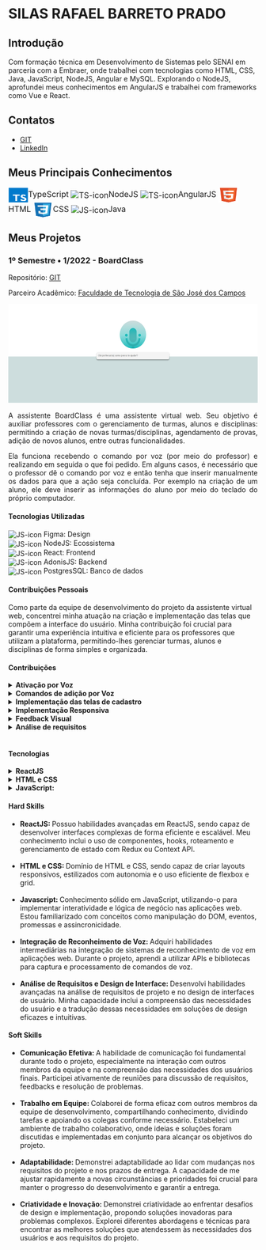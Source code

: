 # SILAS RAFAEL BARRETO PRADO

<link rel="stylesheet" type="text/css" href="styles.css">

## Introdução

Com formação técnica em Desenvolvimento de Sistemas pelo SENAI em parceria com a Embraer, onde trabalhei com tecnologias como HTML, CSS, Java, JavaScript, NodeJS, Angular e MySQL. Explorando o NodeJS, aprofundei meus conhecimentos em AngularJS e trabalhei com frameworks como Vue e React.

## Contatos

- [GIT](https://github.com/silasprd/)
- [LinkedIn](https://www.linkedin.com/in/silasprd/)

## Meus Principais Conhecimentos

<div style="display: inline_block; font-size: 16px;">
    <img align="center" alt="TS-icon" height="30" width="40" src="https://raw.githubusercontent.com/devicons/devicon/master/icons/typescript/typescript-plain.svg">TypeScript
    <img align="center" alt="TS-icon" height="30" width="40" src="https://cdn.jsdelivr.net/gh/devicons/devicon@latest/icons/nodejs/nodejs-original.svg">NodeJS
    <img align="center" alt="TS-icon" height="30" width="40" src="https://cdn.jsdelivr.net/gh/devicons/devicon/icons/angularjs/angularjs-original.svg">AngularJS
    <img align="center" alt="TS-icon" height="30" width="40" src="https://raw.githubusercontent.com/devicons/devicon/master/icons/html5/html5-original.svg">HTML
    <img align="center" alt="TS-icon" height="30" width="40" src="https://raw.githubusercontent.com/devicons/devicon/master/icons/css3/css3-original.svg">CSS
    <img align="center" alt="JS-icon" height="40" width="40" src="https://cdn.jsdelivr.net/gh/devicons/devicon@latest/icons/java/java-plain-wordmark.svg">Java
</div>

## Meus Projetos

### 1º Semestre • 1/2022 - BoardClass

Repositório: [GIT](https://www.git.com/equioe-vox/BoardClass)

<p align="justify">Parceiro Acadêmico: <a href="https://fatecsjc-prd.azurewebsites.net/">Faculdade de Tecnologia de São José dos Campos</a></p>

<img src="Semestre1/images/boardclass.jpeg" widht="600px" height="200px">

<p align="justify">A assistente BoardClass é uma assistente virtual web. Seu objetivo é auxiliar professores com o gerenciamento de turmas, alunos e disciplinas: permitindo a criação de novas turmas/disciplinas, agendamento de provas, adição de novos alunos, entre outras funcionalidades.</p>
<p align="justify">Ela funciona recebendo o comando por voz (por meio do professor) e realizando em seguida o que foi pedido. Em alguns casos, é necessário que o professor dê o comando por voz e então tenha que inserir manualmente os dados para que a ação seja concluída. Por exemplo na criação de um aluno, ele deve inserir as informações do aluno por meio do teclado do próprio computador.</p>

<!-- Fale sobre o projeto desenvolvido. Apresente a empresa parceira, o problema e a solução entregue pela equipe (mínimo de um parágrafo por item). Recomenda-se o uso de figuras (ou até mesmo vídeos) para ilustrar os principais projetos. -->

#### Tecnologias Utilizadas

<section>
    <div>
        <img align="center" alt="JS-icon" height="35" width="50" src="https://cdn.jsdelivr.net/gh/devicons/devicon@latest/icons/figma/figma-original.svg">
        Figma: Design
    </div>
    <div>
        <img align="center" alt="JS-icon" height="35" width="50" src="https://cdn.jsdelivr.net/gh/devicons/devicon@latest/icons/nodejs/nodejs-original.svg">
        NodeJS: Ecossistema
    </div>
    <div>
        <img align="center" alt="JS-icon" height="35" width="50" src="https://cdn.jsdelivr.net/gh/devicons/devicon@latest/icons/react/react-original.svg">
       React: Frontend
    </div>
    <div>
        <img align="center" alt="JS-icon" height="35" width="50" src="https://cdn.jsdelivr.net/gh/devicons/devicon@latest/icons/adonisjs/adonisjs-original.svg">
        AdonisJS: Backend
    </div>
    <div>
        <img align="center" alt="JS-icon" height="35" width="50" src="https://cdn.jsdelivr.net/gh/devicons/devicon@latest/icons/postgresql/postgresql-original.svg">
        PostgresSQL: Banco de dados
    </div>   
</section>

#### Contribuições Pessoais

<section>
    <p>Como parte da equipe de desenvolvimento do projeto da assistente virtual web, concentrei minha atuação na criação e implementação das telas que compõem a interface do usuário. Minha contribuição foi crucial para garantir uma experiência intuitiva e eficiente para os professores que utilizam a plataforma, permitindo-lhes gerenciar turmas, alunos e disciplinas de forma simples e organizada.</p>
    <h4>Contribuições</h4>
    <details>
        <summary><b>Ativação por Voz</b></summary>
        <p>Colaborei com a equipe de backend para integrar a funcionalidade de ativação por voz, permitindo que os professores acionem a assistente virtual simplesmente usando comandos de voz. Desenvolvi a interface de usuário para exibir feedback visual quando a assistente está ouvindo ativamente os comandos do usuário.</p>
        <p>O código abaixo permite aos usuários interagirem com o aplicativo por meio de comandos de voz. Para tal, utilizamos a bilbioteca SpeechRecognition do React. </p>
        <pre><code>
<span>export const Home = () =&gt; {</span>
<span>
        function onShowAlert(type) {
            setAlert({
            type: type,
            text: "Olá! Sou o assistente BoardClass. Você pode pressionar o botão azul ao lado e me dar um comando por voz! ;)",
            show: true,
            });
        }

        useEffect(() => {
            setTimeout(() => {
            speak({
                text: textSpeek,
            });
            onShowAlert("warning");
            }, 1500);
        }, []);

        if (!SpeechRecognition.browserSupportsSpeechRecognition()) {
            return (
            <div className={styles.notSupportContainer}>
                Browser is not Support Speech Recognition.
            </div>
            );
        }
        const handleListening = () => {
            setIsListening(true);
            microphoneRef.current.classList.add("listening");
            SpeechRecognition.startListening({
            continuous: true,
            });
        };

        const stopListening = () => {
            setIsListening(false);
            microphoneRef.current.classList.remove("listening");
            SpeechRecognition.stopListening();
        };
</span>
<span>}</span>
        </code></pre>
        <p>O componente inicializa estados para controlar se o aplicativo está ouvindo, mensagens a serem exibidas, e um alerta. Além disso, define funções para manipular o estado do alerta e exibir mensagens de boas-vindas. Se o navegador não suportar o reconhecimento de voz, uma mensagem de erro é renderizada. O componente também inclui lógica para redirecionar o usuário com base nos comandos de voz reconhecidos.</p>
    </details>
    <details>
        <summary><b>Comandos de adição por Voz</b></summary>
        Implementei a integração dos comandos de voz para adição de novos alunos e criação de turmas. Trabalhei na definição e reconhecimento dos padrões de voz para cada comando, garantindo que a assistente entendesse corretamente as solicitações dos professores e executasse as ações correspondentes de forma precisa e eficiente.
         <p> Este trecho de código habilita a criação de uma nova disciplina por meio de comandos de voz em um aplicativo React.</p>
        <pre><code>
<span>export const Home = () =&gt; {</span>
<span>
        useEffect(() => {
            function disciplines() {
            if (text3.includes("criar") || text3.includes("cadastrar")) {
                handleCreateDiscipline();
            }
            }

            disciplines();
        }, [text3]);

        if (!SpeechRecognition.browserSupportsSpeechRecognition()) {
            return (
            <div className="notSupportContainer">
                Browser is not Support Speech Recognition.
            </div>
            );
        }

        const handleListening = () => {
            setIsListening(true);
            microphoneRef.current.classList.add("listening");
            SpeechRecognition.startListening({
            continuous: true,
            });
        };

        const stopListening = () => {
            if (text1) {
            setText1("");
            setText1(transcript);
            } else {
            setText1(transcript);
            }
            setIsListening(false);
            resetTranscript();
            console.log(text1);
            microphoneRef.current.classList.remove("listening");
            SpeechRecognition.stopListening();
            resetTranscript();
        };

        const handleListening2 = () => {
            setIsListening2(true);
            microphoneRef2.current.classList.add("listening");
            SpeechRecognition.startListening({
            continuous: true,
            });
        };

        const stopListening2 = () => {
            if (text2) {
            setText2("");
            setText2(transcript);
            } else {
            setText2(transcript);
            }
            setIsListening2(false);
            microphoneRef2.current.classList.remove("listening");
            SpeechRecognition.stopListening();
            resetTranscript();
        };

        const handleListening3 = () => {
            setIsListening3(true);
            microphoneRef3.current.classList.add("listening");
            SpeechRecognition.startListening({
            continuous: true,
            });
        };

        const stopListening3 = () => {
            if (text3) {
            setText3("");
            setText3(transcript);
            } else {
            setText3(transcript);
            }
            setIsListening3(false);
            microphoneRef3.current.classList.remove("listening");
            SpeechRecognition.stopListening();
            resetTranscript();
        };

        function onCloseAlert(help) {
            setAlert({
            type: "",
            text: "",
            show: false,
            });
        }

        function onShowAlert(type, index) {
            setAlert({
            type: type,
            text: Globals.messages[index].message,
            show: true,
            });
        }

        const handleCreateDiscipline = async () => {
            if (text1 === "" || text2 === "") {
            onShowAlert("warning", 0);
            } else {
            setLoading(true);

            const name = text1;
            const description = text2;

            try {
                await api.post("subjects", { name, description });

                setTimeout(() => {
                onShowAlert("warning", 2);
                setLoading(false);
                setTimeout(() => {
                    window.location.href = "/Help";
                }, 3000);
                }, 1000);
            } catch (e) {
                onShowAlert("warning", 6);
            }
        }
</span>
<span>}</span>
        </code></pre>
        <p>Inicialmente, são definidos estados para controlar o reconhecimento de voz, o carregamento, as transcrições de voz e alertas. O componente também define referências de microfone. A função handleCreateDiscipline é acionada quando um comando de voz para criar ou cadastrar uma disciplina é detectado. A função valida se os campos de nome e descrição da disciplina estão preenchidos. Em caso positivo, os dados são coletados e uma solicitação POST é enviada ao servidor para criar a disciplina.</p>
    </details>
    <details>
        <summary><b>Implementação das telas de cadastro</b></summary>
        <p>Implementei as telas de cadastro de alunos, turmas e disciplinas, permitindo que os professores adicionem novos alunos, criem novas turmas e criem novas disciplinas. Utilizei formulários interativos e validações em tempo real para garantir a precisão e integridade dos dados inseridos.</p>
        <p>Abaixo está uma das telas desenvolvidas, neste caso, para o cadastro de disciplinas.</p>
        <img src="Semestre1/images/discipline-register.png" alt="discipline-register-screen">
    </details>
    <details>
        <summary><b>Implementação Responsiva</b></summary>
        Consciente da importância da acessibilidade em diferentes dispositivos, implementei um design responsivo em todas as telas desenvolvidas.
    </details>
    <details>
        <summary><b>Feedback Visual</b></summary>
        Integrei elementos visuais de feedback para fornecer aos usuários retorno imediato sobre suas ações.
    </details>
    <details>
        <summary><b>Análise de requisitos</b></summary>
        Participei da análise detalhada dos requisitos funcionais e não funcionais fornecidos.
    </details>
</section>
<br>
<section>
    <h4>Tecnologias</h4>
    <details>
        <summary><b>ReactJS</b></summary>
        Como principal framework para o desenvolvimento das telas da interface.    
    </details>
    <details>
        <summary><b>HTML e CSS</b></summary>
        Utilizados para a estruturação e estilização das páginas.
    </details>
    <details>
        <summary><b>JavaScript:</b></summary>
        Linguagem de programação fundamental para a interatividade das telas.   
    </details>
</section>
<!-- 
Apresente suas contribuições no projeto. Foque nas funcionalidades em que você mais atuou. Descreva sua atuação em detalhes, especificando que tecnologias você utilizou. -->

#### Hard Skills

<section>
    <ul>
        <li><b>ReactJS: </b> Possuo habilidades avançadas em ReactJS, sendo capaz de desenvolver interfaces complexas de forma eficiente e escalável. Meu conhecimento inclui o uso de componentes, hooks, roteamento e gerenciamento de estado com Redux ou Context API.</li><br>
        <li><b>HTML e CSS: </b>Domínio de HTML e CSS, sendo capaz de criar layouts responsivos, estilizados com autonomia e o uso eficiente de flexbox e grid.</li><br>
        <li><b>Javascript: </b>Conhecimento sólido em JavaScript, utilizando-o para implementar interatividade e lógica de negócio nas aplicações web. Estou familiarizado com conceitos como manipulação do DOM, eventos, promessas e assincronicidade.</li><br>
        <li><b>Integração de Reconheimento de Voz: </b> Adquiri habilidades intermediárias na integração de sistemas de reconhecimento de voz em aplicações web. Durante o projeto, aprendi a utilizar APIs e bibliotecas para captura e processamento de comandos de voz.</li><br>
        <li><b>Análise de Requisitos e Design de Interface: </b>Desenvolvi habilidades avançadas na análise de requisitos de projeto e no design de interfaces de usuário. Minha capacidade inclui a compreensão das necessidades do usuário e a tradução dessas necessidades em soluções de design eficazes e intuitivas.</li>
    </ul>
</section>

<!-- Apresente as hard skills que você utilizou/desenvolveu durante o projeto e o nível de proficiência alcançado. Exemplo: CSS - Sei fazer com autonomia -->

#### Soft Skills

<section>
    <ul>
        <li><b>Comunicação Efetiva: </b>A habilidade de comunicação foi fundamental durante todo o projeto, especialmente na interação com outros membros da equipe e na compreensão das necessidades dos usuários finais. Participei ativamente de reuniões para discussão de requisitos, feedbacks e resolução de problemas.</li><br>
        <li><b>Trabalho em Equipe: </b>Colaborei de forma eficaz com outros membros da equipe de desenvolvimento, compartilhando conhecimento, dividindo tarefas e apoiando os colegas conforme necessário. Estabeleci um ambiente de trabalho colaborativo, onde ideias e soluções foram discutidas e implementadas em conjunto para alcançar os objetivos do projeto.</li><br>
        <li><b>Adaptabilidade: </b>Demonstrei adaptabilidade ao lidar com mudanças nos requisitos do projeto e nos prazos de entrega. A capacidade de me ajustar rapidamente a novas circunstâncias e prioridades foi crucial para manter o progresso do desenvolvimento e garantir a entrega.</li><br>
        <li><b>Criatividade e Inovação: </b>Demonstrei criatividade ao enfrentar desafios de design e implementação, propondo soluções inovadoras para problemas complexos. Explorei diferentes abordagens e técnicas para encontrar as melhores soluções que atendessem às necessidades dos usuários e aos requisitos do projeto.</li>
    </ul>
</section>
<!-- Apresente as soft skills que você utilizou/desenvolveu durante o projeto e em quais situações elas foram fundamentais. Exemplo: Comunicação - Precisei exercitar minhas habilidades de comunicação para viabilizar as reuniões semanais levando em conta as disponibilidades dos membros, que não cursavam as mesmas disciplinas. -->

<!-- ### Em 2022-1
Mesmo formato

### Em 2022-2
Mesmo formato

### Em 2023-1
Mesmo formato

### Em 2023-2
Mesmo formato -->
